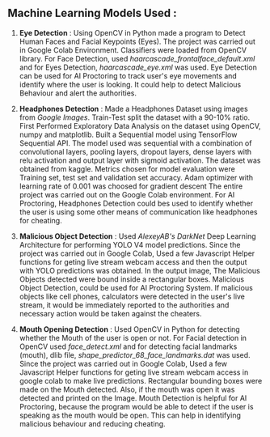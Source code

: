 ## Machine Learning Models Used : 

1. **Eye Detection** :  Using OpenCV in Python made a program to Detect Human Faces and Facial Keypoints (Eyes). The project was carried out in Google Colab Environment.                                   Classifiers were loaded from OpenCV library. For Face Detection, used *haarcascade_frontalface_default.xml* and for Eyes Detection, *haarcascade_eye.xml*                           was used. Eye Detection can be used for AI Proctoring to track user's eye movements and identify where the user is looking.
                        It could help to detect Malicious Behaviour and alert the authorities.


2. **Headphones Detection** : Made a Headphones Dataset using images from *Google Images*. Train-Test split the dataset with a 90-10% ratio. First Performed Exploratory Data                                     Analysis on the dataset using OpenCV, numpy and matplotlib.
                              Built a Sequential model using TensorFlow Sequential API. The model used was sequential with a combination of convolutional layers, pooling layers,                                 dropout layers, dense layers with relu activation and output layer with sigmoid activation. The dataset was obtained from kaggle. Metrics chosen for                               model evaluation were Training set, test set and validation set accuracy. Adam optimizer with learning rate of 0.001 was choosed for gradient descent
                              The entire project was carried out on the Google Colab environment.
                              For AI Proctoring, Headphones Detection could bes used to identify whether the user is using some other means of communication like headphones for                                 cheating.
                              
3. **Malicious Object Detection** : Used *AlexeyAB's DarkNet* Deep Learning Architecture for performing YOLO V4 model predictions. Since the project was carried out in Google                                         Colab, Used a few Javascript Helper functions for geting live stream webcam access and then the output with YOLO predictions was obtained.
                                    In the output image, The Malicious Objects detected were bound inside a rectangular boxes.
                                    Malicious Object Detection, could be used for AI Proctoring System. If malicious objects like cell phones, calculators were detected in the                                         user's live stream, it would be immediately reported to the authorities and necessary action would be taken against the cheaters.
                                    
4. **Mouth Opening Detection** : Used OpenCV in Python for detecting whether the Mouth of the user is open or not. For Facial detection in OpenCV used *face_detect.xml* and for                                    detecting facial landmarks (mouth), dlib file, *shape_predictor_68_face_landmarks.dat* was used. Since the project was carried out in Google                                        Colab, Used a few Javascript Helper functions for geting live stream webcam access in google colab to make live predictions. Rectangular bounding                                  boxes were made on the Mouth detected. Also, if the mouth was open it was detected and printed on the Image.
                                 Mouth Detection is helpful for AI Proctoring, because the program would be able to detect if the user is speaking as the mouth would be open.
                                 This can help in identifying malicious behaviour and reducing cheating.
                                     
                              
                        
     
